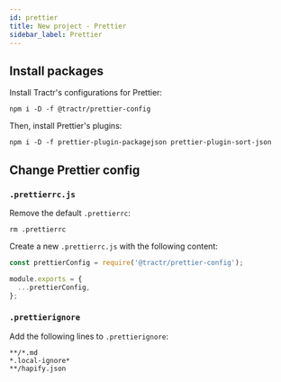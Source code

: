 ```yaml
---
id: prettier
title: New project - Prettier
sidebar_label: Prettier
---
```


## Install packages

Install Tractr's configurations for Prettier:

```shell
npm i -D -f @tractr/prettier-config
```

Then, install Prettier's plugins:

```shell
npm i -D -f prettier-plugin-packagejson prettier-plugin-sort-json
```

## Change Prettier config

### `.prettierrc.js`

Remove the default `.prettierrc`:

```shell
rm .prettierrc
```

Create a new `.prettierrc.js` with the following content:

```javascript
const prettierConfig = require('@tractr/prettier-config');

module.exports = {
  ...prettierConfig,
};
```

### `.prettierignore`

Add the following lines to `.prettierignore`:

```ignore
**/*.md
*.local-ignore*
**/hapify.json
```
